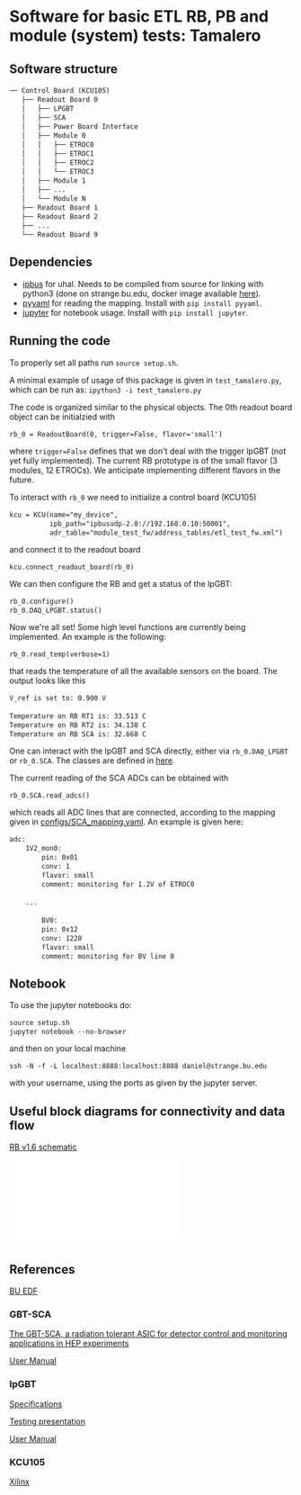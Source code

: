 # Software for basic ETL RB, PB and module (system) tests: Tamalero

## Software structure

```
── Control Board (KCU105)
   ├── Readout Board 0
   │   ├── LPGBT
   │   ├── SCA
   │   ├── Power Board Interface
   │   ├── Module 0
   │   │   ├── ETROC0
   │   │   ├── ETROC1
   │   │   ├── ETROC2
   │   │   └── ETROC3
   │   ├── Module 1
   │   ├── ...
   │   └── Module N
   ├── Readout Board 1
   ├── Readout Board 2
   ├── ...
   └── Readout Board 9
```


## Dependencies

- [ipbus](https://github.com/ipbus/ipbus-firmware) for uhal. Needs to be compiled from source for linking with python3 (done on strange.bu.edu, docker image available [here](https://hub.docker.com/repository/docker/danbarto/centos-uhal-py3)).
- [pyyaml](https://pypi.org/project/PyYAML/) for reading the mapping. Install with `pip install pyyaml`.
- [jupyter](https://jupyter.org) for notebook usage. Install with `pip install jupyter`.

## Running the code

To properly set all paths run `source setup.sh`.

A minimal example of usage of this package is given in `test_tamalero.py`, which can be run as:
`ipython3 -i test_tamalero.py`

The code is organized similar to the physical objects.
The 0th readout board object can be initialzied with
```
rb_0 = ReadoutBoard(0, trigger=False, flavor='small')
```
where `trigger=False` defines that we don't deal with the trigger lpGBT (not yet fully implemented).
The current RB prototype is of the small flavor (3 modules, 12 ETROCs). We anticipate implementing different flavors in the future.

To interact with `rb_0` we need to initialize a control board (KCU105)
```
kcu = KCU(name="my_device",
          ipb_path="ipbusudp-2.0://192.168.0.10:50001",
          adr_table="module_test_fw/address_tables/etl_test_fw.xml")
```
and connect it to the readout board
```
kcu.connect_readout_board(rb_0)
```

We can then configure the RB and get a status of the lpGBT:
```
rb_0.configure()
rb_0.DAQ_LPGBT.status()
``` 

Now we're all set! Some high level functions are currently being implemented.
An example is the following:
```
rb_0.read_temp(verbose=1)
```
that reads the temperature of all the available sensors on the board. The output looks like this
```
V_ref is set to: 0.900 V

Temperature on RB RT1 is: 33.513 C
Temperature on RB RT2 is: 34.138 C
Temperature on RB SCA is: 32.668 C
```

One can interact with the lpGBT and SCA directly, either via `rb_0.DAQ_LPGBT` or `rb_0.SCA`.
The classes are defined in [here](https://gitlab.cern.ch/cms-etl-electronics/module_test_sw/-/tree/master/tamalero).

The current reading of the SCA ADCs can be obtained with
```
rb_0.SCA.read_adcs()
```
which reads all ADC lines that are connected, according to the mapping given in [configs/SCA_mapping.yaml](https://gitlab.cern.ch/cms-etl-electronics/module_test_sw/-/blob/master/configs/SCA_mapping.yaml).
An example is given here:
```
adc:
    1V2_mon0:
        pin: 0x01
        conv: 1
        flavor: small
        comment: monitoring for 1.2V of ETROC0

    ...

        BV0:
        pin: 0x12
        conv: 1220
        flavor: small
        comment: monitoring for BV line 0
```

## Notebook

To use the jupyter notebooks do:
```
source setup.sh
jupyter notebook --no-browser
```
and then on your local machine
```
ssh -N -f -L localhost:8888:localhost:8888 daniel@strange.bu.edu
```
with your username, using the ports as given by the jupyter server.

## Useful block diagrams for connectivity and data flow

[RB v1.6 schematic](http://physics.bu.edu/~wusx/download/ETL_RB/v1.6/ETL_RB_V1.6.PDF)

![module connectivity](docs/module-connectivity.pdf)

## References

[BU EDF](http://ohm.bu.edu/trac/edf/wiki/CMSMipTiming)

### GBT-SCA

[The GBT-SCA, a radiation tolerant ASIC for detector control and monitoring applications in HEP experiments](https://cds.cern.ch/record/2158969?ln=de)

[User Manual](https://espace.cern.ch/GBT-Project/GBT-SCA/Manuals/GBT-SCA_Manual_2019.002.pdf)

### lpGBT

[Specifications](https://espace.cern.ch/GBT-Project/LpGBT/Specifications/LpGbtxSpecifications.pdf)

[Testing presentation](https://espace.cern.ch/GBT-Project/LpGBT/Presentations/20190118lpGBTnews.pdf)

[User Manual](https://lpgbt.web.cern.ch/lpgbt/v0/)

### KCU105

[Xilinx](https://www.xilinx.com/products/boards-and-kits/kcu105.html)

